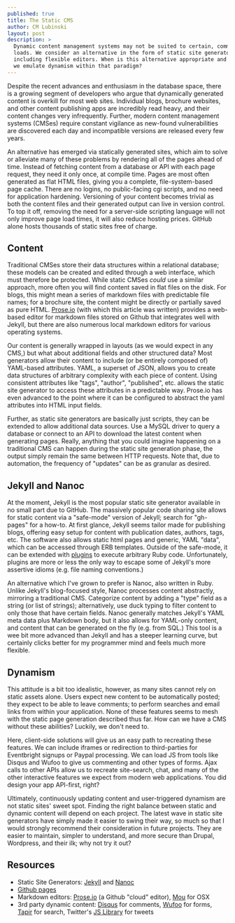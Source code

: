 ```yaml
---
published: true
title: The Static CMS
author: CM Lubinski
layout: post
description: >
  Dynamic content management systems may not be suited to certain, common work
  loads. We consider an alternative in the form of static site generators,
  including flexible editors. When is this alternative appropriate and how can
  we emulate dynamism within that paradigm?
---
```


Despite the recent advances and enthusiasm in the database space, there is a growing segment of developers who argue that dynamically generated content is overkill for most web sites. Individual blogs, brochure websites, and other content publishing apps are incredibly read heavy, and their content changes very infrequently. Further, modern content management systems (CMSes) require constant vigilance as new-found vulnerabilities are discovered each day and incompatible versions are released every few years.

An alternative has emerged via statically generated sites, which aim to solve or alleviate many of these problems by rendering all of the pages ahead of time. Instead of fetching content from a database or API with each page request, they need it only once, at compile time. Pages are most often generated as flat HTML files, giving you a complete, file-system-based page cache. There are no logins, no public-facing cgi scripts, and no need for application hardening. Versioning of your content becomes trivial as both the content files and their generated output can live in version control. To top it off, removing the need for a server-side scripting language will not only improve page load times, it will also reduce hosting prices. GitHub alone hosts thousands of static sites free of charge.

## Content

Traditional CMSes store their data structures within a relational database; these models can be created and edited through a web interface, which must therefore be protected. While static CMSes *could* use a similar approach, more often you will find content saved in flat files on the disk. For blogs, this might mean a series of markdown files with predictable file names; for a brochure site, the content might be directly or partially saved as pure HTML. [Prose.io](http://prose.io) (with which this article was written) provides a web-based editor for markdown files stored on Github that integrates well with Jekyll, but there are also numerous local markdown editors for various operating systems. 

Our content is generally wrapped in layouts (as we would expect in any CMS,) but what about additional fields and other structured data? Most generators allow their content to include (or be entirely composed of) YAML-based attributes. YAML, a superset of JSON, allows you to create data structures of arbitrary complexity with each piece of content. Using consistent attributes like "tags", "author", "published", etc. allows the static site generator to access these attributes in a predictable way. Prose.io has even advanced to the point where it can be configured to abstract the yaml attributes into HTML input fields.

Further, as static site generators are basically just scripts, they can be extended to allow additional data sources. Use a MySQL driver to query a database or connect to an API to download the latest content when generating pages. Really, anything that you could imagine happening on a traditional CMS can happen during the static site generation phase, the output simply remain the same between HTTP requests. Note that, due to automation, the frequency of "updates" can be as granular as desired.

## Jekyll and Nanoc

At the moment, Jekyll is the most popular static site generator available in no small part due to GitHub. The massively popular code sharing site allows for static content via a "safe-mode" version of Jekyll; search for "gh-pages" for a how-to. At first glance, Jekyll seems tailor made for publishing blogs, offering easy setup for content with publication dates, authors, tags, etc. The software also allows static html pages and generic, YAML "data", which can be accessed through ERB templates. Outside of the safe-mode, it can be extended with [plugins](http://jekyllrb.com/docs/plugins/) to execute arbitrary Ruby code. Unfortunately, plugins are more or less the only way to escape some of Jekyll's more assertive idioms (e.g. file naming conventions.)

An alternative which I've grown to prefer is Nanoc, also written in Ruby. Unlike Jekyll's blog-focused style, Nanoc processes content abstractly, mirroring a traditional CMS. Categorize content by adding a "type" field as a string (or list of strings); alternatively, use duck typing to filter content to only those that have certain fields. Nanoc generally matches Jekyll's YAML meta data plus Markdown body, but it also allows for YAML-only content, and content that can be generated on the fly (e.g. from SQL.) This tool is a wee bit more advanced than Jekyll and has a steeper learning curve, but certainly clicks better for my programmer mind and feels much more flexible.

## Dynamism

This attitude is a bit too idealistic, however, as many sites cannot rely on static assets alone. Users expect new content to be automatically posted; they expect to be able to leave comments; to perform searches and email links from within your application. None of these features seems to mesh with the static page generation described thus far. How can we have a CMS without these abilities? Luckily, we don't need to.

Here, client-side solutions will give us an easy path to recreating these features. We can include iframes or redirection to third-parties for Eventbright signups or Paypal processing. We can load JS from tools like Disqus and Wufoo to give us commenting and other types of forms. Ajax calls to other APIs allow us to recreate site-search, chat, and many of the other interactive features we expect from modern web applications. You did design your app API-first, right?

Ultimately, continuously updating content and user-triggered dynamism are not static sites' sweet spot. Finding the right balance between static and dynamic content will depend on each project. The latest wave in static site generators have simply made it easier to swing their way, so much so that I would strongly recommend their consideration in future projects. They are easier to maintain, simpler to understand, and more secure than Drupal, Wordpress, and their ilk; why not try it out?

## Resources

* Static Site Generators: [Jekyll](http://jekyllrb.com/) and [Nanoc](http://nanoc.ws/)
* [Github pages](http://pages.github.com/)
* Markdown editors: [Prose.io](http://prose.io) (a Github "cloud" editor), [Mou](http://mouapp.com/) for OSX
* 3rd party dynamic content: [Disqus](http://disqus.com/) for comments, [Wufoo](http://www.wufoo.com/) for forms, [Tapir](http://tapirgo.com/) for search, Twitter's [JS Library](https://dev.twitter.com/docs/tfw-javascript) for tweets
